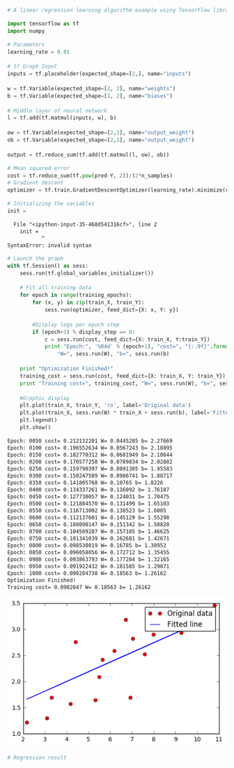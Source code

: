 

```python
# A linear regression learning algorithm example using TensorFlow library.

```


```python
import tensorflow as tf
import numpy
```


```python
# Parameters
learning_rate = 0.01

# tf Graph Input
inputs = tf.placeholder(expected_shape=[2,], name="inputs")

w = tf.Variable(expected_shape=[2, 2], name="weights")
b = tf.Variable(expected_shape=[1, 2], name="biases")

# Middle layer of neural network 
l = tf.add(tf.matmul(inputs, w), b)

ow = tf.Variable(expected_shape=[2,1], name="output_weight")
ob = tf.Variable(expected_shape=[2,1], name="output_weight")

output = tf.reduce_sum(tf.add(tf.matmul(l, ow), ob))
```


```python
# Mean squared error
cost = tf.reduce_sum(tf.pow(pred-Y, 2))/(2*n_samples)
# Gradient descent
optimizer = tf.train.GradientDescentOptimizer(learning_rate).minimize(cost)
```


```python
# Initializing the variables
init = 
```


      File "<ipython-input-35-468d541316cf>", line 2
        init =
               ^
    SyntaxError: invalid syntax




```python
# Launch the graph
with tf.Session() as sess:
    sess.run(tf.global_variables_initializer())

    # Fit all training data
    for epoch in range(training_epochs):
        for (x, y) in zip(train_X, train_Y):
            sess.run(optimizer, feed_dict={X: x, Y: y})

        #Display logs per epoch step
        if (epoch+1) % display_step == 0:
            c = sess.run(cost, feed_dict={X: train_X, Y:train_Y})
            print "Epoch:", '%04d' % (epoch+1), "cost=", "{:.9f}".format(c), \
                "W=", sess.run(W), "b=", sess.run(b)

    print "Optimization Finished!"
    training_cost = sess.run(cost, feed_dict={X: train_X, Y: train_Y})
    print "Training cost=", training_cost, "W=", sess.run(W), "b=", sess.run(b), '\n'

    #Graphic display
    plt.plot(train_X, train_Y, 'ro', label='Original data')
    plt.plot(train_X, sess.run(W) * train_X + sess.run(b), label='Fitted line')
    plt.legend()
    plt.show()
```

    Epoch: 0050 cost= 0.212132201 W= 0.0445285 b= 2.27669
    Epoch: 0100 cost= 0.196552634 W= 0.0567243 b= 2.18895
    Epoch: 0150 cost= 0.182770312 W= 0.0681949 b= 2.10644
    Epoch: 0200 cost= 0.170577258 W= 0.0789834 b= 2.02882
    Epoch: 0250 cost= 0.159790397 W= 0.0891305 b= 1.95583
    Epoch: 0300 cost= 0.150247589 W= 0.0986741 b= 1.88717
    Epoch: 0350 cost= 0.141805768 W= 0.10765 b= 1.8226
    Epoch: 0400 cost= 0.134337261 W= 0.116092 b= 1.76187
    Epoch: 0450 cost= 0.127730057 W= 0.124031 b= 1.70475
    Epoch: 0500 cost= 0.121884570 W= 0.131499 b= 1.65103
    Epoch: 0550 cost= 0.116713002 W= 0.138523 b= 1.6005
    Epoch: 0600 cost= 0.112137601 W= 0.145129 b= 1.55298
    Epoch: 0650 cost= 0.108090147 W= 0.151342 b= 1.50828
    Epoch: 0700 cost= 0.104509287 W= 0.157185 b= 1.46625
    Epoch: 0750 cost= 0.101341039 W= 0.162681 b= 1.42671
    Epoch: 0800 cost= 0.098538019 W= 0.16785 b= 1.38952
    Epoch: 0850 cost= 0.096058056 W= 0.172712 b= 1.35455
    Epoch: 0900 cost= 0.093863793 W= 0.177284 b= 1.32165
    Epoch: 0950 cost= 0.091922432 W= 0.181585 b= 1.29071
    Epoch: 1000 cost= 0.090204738 W= 0.18563 b= 1.26162
    Optimization Finished!
    Training cost= 0.0902047 W= 0.18563 b= 1.26162 
    



![png](linear_regression_files/linear_regression_5_1.png)



```python
# Regression result
```


```python

```
